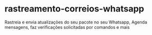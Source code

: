 # rastreamento-correios-whatsapp
Rastreia e envia atualizações do seu pacote no seu Whatsapp, Agenda mensagens, faz verificações solicitadas por comandos e mais
